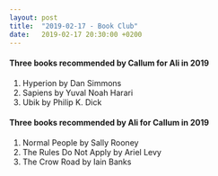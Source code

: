 ```yaml
---
layout: post
title:  "2019-02-17 - Book Club"
date:   2019-02-17 20:30:00 +0200
---
```


#### Three books recommended by Callum for Ali in 2019

1. Hyperion by Dan Simmons
2. Sapiens by Yuval Noah Harari
3. Ubik by Philip K. Dick

#### Three books recommended by Ali for Callum in 2019

1. Normal People by Sally Rooney
2. The Rules Do Not Apply by Ariel Levy
3. The Crow Road by Iain Banks
